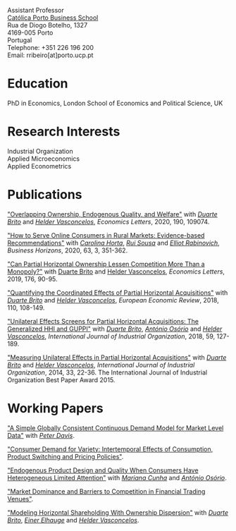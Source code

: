 Assistant Professor<br/>
[Católica Porto Business School](https://www.catolicabs.porto.ucp.pt/catolicabs-porto)<br/>
Rua de Diogo Botelho, 1327<br/>
4169-005 Porto<br/>
Portugal<br/>
Telephone: +351 226 196 200<br/>
Email: rribeiro[at]porto.ucp.pt<br/>

# Education<br/>
PhD in Economics, London School of Economics and Political Science, UK

# Research Interests<br/>
Industrial Organization<br/>
Applied Microeconomics<br/>
Applied Econometrics<br/>

# Publications<br/>
["Overlapping Ownership, Endogenous Quality, and Welfare"](https://doi.org/10.1016/j.econlet.2020.109074) with [*Duarte Brito*](http://www.cefage.uevora.pt/en/pessoas/membros_integrados/doutorados/brito_duarte_miguel_machado_carneiro_de) and [*Helder Vasconcelos*](https://www.fep.up.pt/docentes/hvasconcelos/), *Economics Letters*, 2020, 190, 109074.

["How to Serve Online Consumers in Rural Markets: Evidence-based Recommendations"](https://doi.org/10.1016/j.bushor.2020.01.007) with [*Carolina Horta*](https://www.catolicabs.porto.ucp.pt/en/who-is/carolina-horta/1865), [*Rui Sousa*](https://rsousaedu.wordpress.com/) and [*Elliot Rabinovich*](https://wpcarey.asu.edu/people/profile/330867), *Business Horizons*, 2020, 63, 3, 351-362.

["Can Partial Horizontal Ownership Lessen Competition More Than a Monopoly?"](https://doi.org/10.1016/j.econlet.2018.12.039) with [<ins>Duarte Brito</ins>](http://www.cefage.uevora.pt/en/pessoas/membros_integrados/doutorados/brito_duarte_miguel_machado_carneiro_de) and [<ins>Helder Vasconcelos</ins>](https://www.fep.up.pt/docentes/hvasconcelos/), *Economics Letters*, 2019, 176, 90-95. 

["Quantifying the Coordinated Effects of Partial Horizontal Acquisitions"](https://doi.org/10.1016/j.euroecorev.2018.07.009) with [*Duarte Brito*](http://www.cefage.uevora.pt/en/pessoas/membros_integrados/doutorados/brito_duarte_miguel_machado_carneiro_de) and [*Helder Vasconcelos*](https://www.fep.up.pt/docentes/hvasconcelos/), *European Economic Review*, 2018, 110, 108-149. 

["Unilateral Effects Screens for Partial Horizontal Acquisitions: The Generalized HHI and GUPPI"](https://doi.org/10.1016/j.ijindorg.2018.03.005) with [*Duarte Brito*](http://www.cefage.uevora.pt/en/pessoas/membros_integrados/doutorados/brito_duarte_miguel_machado_carneiro_de), [*António Osório*](http://gandalf.fee.urv.cat/professors/AntonioOsorio/index.html) and [*Helder Vasconcelos*](https://www.fep.up.pt/docentes/hvasconcelos/), *International Journal of Industrial Organization*, 2018, 59, 127-189.

["Measuring Unilateral Effects in Partial Horizontal Acquisitions"](https://doi.org/10.1016/j.ijindorg.2013.12.003) with [*Duarte Brito*](http://www.cefage.uevora.pt/en/pessoas/membros_integrados/doutorados/brito_duarte_miguel_machado_carneiro_de) and [*Helder Vasconcelos*](https://www.fep.up.pt/docentes/hvasconcelos/), *International Journal of Industrial Organization*, 2014, 33, 22-36. The International Journal of Industrial Organization Best Paper Award 2015.

# Working Papers<br/>
["A Simple Globally Consistent Continuous Demand Model for Market Level Data"](https://papers.ssrn.com/sol3/papers.cfm?abstract_id=1690163) with [*Peter Davis*](https://www.cornerstone.com/Staff/Peter-Davis).

["Consumer Demand for Variety: Intertemporal Effects of Consumption, Product Switching and Pricing Policies"](https://papers.ssrn.com/sol3/papers.cfm?abstract_id=1690144).

["Endogenous Product Design and Quality When Consumers Have Heterogeneous Limited Attention"](https://papers.ssrn.com/sol3/papers.cfm?abstract_id=2860456) with [*Mariana Cunha*](https://www.catolicabs.porto.ucp.pt/en/who-is/mariana-alves-da-cunha/1638) and [*António Osório*](http://gandalf.fee.urv.cat/professors/AntonioOsorio/index.html).

["Market Dominance and Barriers to Competition in Financial Trading Venues"](https://papers.ssrn.com/sol3/papers.cfm?abstract_id=1287443).

["Modeling Horizontal Shareholding With Ownership Dispersion"](https://papers.ssrn.com/sol3/papers.cfm?abstract_id=3264113) with [*Duarte Brito*](http://www.cefage.uevora.pt/en/pessoas/membros_integrados/doutorados/brito_duarte_miguel_machado_carneiro_de), [*Einer Elhauge*](https://hls.harvard.edu/faculty/directory/10234/Elhauge) and [*Helder Vasconcelos*](https://www.fep.up.pt/docentes/hvasconcelos/).
